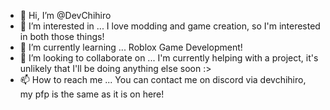 - 👋 Hi, I’m @DevChihiro
- 👀 I’m interested in ... I love modding and game creation, so I'm interested in both those things!
- 🌱 I’m currently learning ... Roblox Game Development!
- 💞️ I’m looking to collaborate on ... I'm currently helping with a project, it's unlikely that I'll be doing anything else soon :> 
- 📫 How to reach me ... You can contact me on discord via devchihiro, my pfp is the same as it is on here!

<!---
DevChihiro/DevChihiro is a ✨ special ✨ repository because its `README.md` (this file) appears on your GitHub profile.
You can click the Preview link to take a look at your changes.
--->
